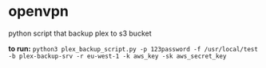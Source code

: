 # openvpn
python script that backup plex to s3 bucket

**to run:**
`python3 plex_backup_script.py -p 123password -f /usr/local/test -b plex-backup-srv -r eu-west-1 -k aws_key -sk aws_secret_key`
